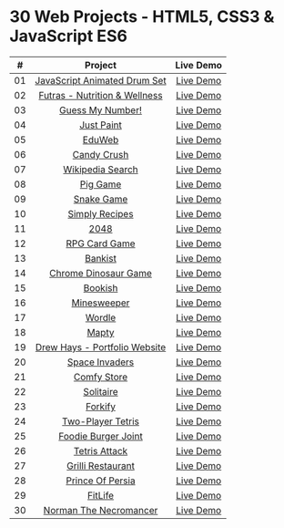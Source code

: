# 30 Web Projects - HTML5, CSS3 & JavaScript ES6

|  #  |                                                          Project                                                           |                           Live Demo                            |
| :-: | :------------------------------------------------------------------------------------------------------------------------: | :------------------------------------------------------------: |
| 01  | [JavaScript Animated Drum Set](https://github.com/ajfm88/javascript-30-projects/tree/main/01-javascript-animated-drum-set) | [Live Demo](https://javascript-animated-drum-set.onrender.com) |
| 02  |           [Futras - Nutrition & Wellness](https://github.com/ajfm88/javascript-30-projects/tree/main/02-futras)            |            [Live Demo](https://futras.onrender.com)            |
| 03  |             [Guess My Number!](https://github.com/ajfm88/javascript-30-projects/tree/main/03-guess-my-number)              |      [Live Demo](https://js-guess-my-number.onrender.com)      |
| 04  |                   [Just Paint](https://github.com/ajfm88/javascript-30-projects/tree/main/04-just-paint)                   |          [Live Demo](https://just-paint.onrender.com)          |
| 05  |                       [EduWeb](https://github.com/ajfm88/javascript-30-projects/tree/main/05-eduweb)                       |          [Live Demo](https://js-eduweb.onrender.com)           |
| 06  |                  [Candy Crush](https://github.com/ajfm88/javascript-30-projects/tree/main/06-candy-crush)                  |        [Live Demo](https://js-candy-crush.onrender.com)        |
| 07  |             [Wikipedia Search](https://github.com/ajfm88/javascript-30-projects/tree/main/07-wikipedia-search)             |     [Live Demo](https://js-wikipedia-search.onrender.com)      |
| 08  |                     [Pig Game](https://github.com/ajfm88/javascript-30-projects/tree/main/08-pig-game)                     |         [Live Demo](https://js-pig-game.onrender.com)          |
| 09  |                   [Snake Game](https://github.com/ajfm88/javascript-30-projects/tree/main/09-snake-game)                   |        [Live Demo](https://js-snake-game.onrender.com)         |
| 10  |               [Simply Recipes](https://github.com/ajfm88/javascript-30-projects/tree/main/10-simply-recipes)               |        [Live Demo](https://simply-recipes.onrender.com)        |
| 11  |                         [2048](https://github.com/ajfm88/javascript-30-projects/tree/main/11-2048)                         |           [Live Demo](https://js-2048.onrender.com)            |
| 12  |                [RPG Card Game](https://github.com/ajfm88/javascript-30-projects/tree/main/12-rpg-card-game)                |        [Live Demo](https://rpg-card-game.onrender.com)         |
| 13  |                      [Bankist](https://github.com/ajfm88/javascript-30-projects/tree/main/13-bankist)                      |       [Live Demo](https://bankist-website.onrender.com)        |
| 14  |         [Chrome Dinosaur Game](https://github.com/ajfm88/javascript-30-projects/tree/main/14-chrome-dinosaur-game)         |   [Live Demo](https://js-chrome-dinosaur-game.onrender.com)    |
| 15  |                      [Bookish](https://github.com/ajfm88/javascript-30-projects/tree/main/15-bookish)                      |     [Live Demo](https://bookish-book-website.onrender.com)     |
| 16  |                  [Minesweeper](https://github.com/ajfm88/javascript-30-projects/tree/main/16-minesweeper)                  |        [Live Demo](https://js-minesweeper.onrender.com)        |
| 17  |                       [Wordle](https://github.com/ajfm88/javascript-30-projects/tree/main/17-wordle)                       |       [Live Demo](https://js-wordle-clone.onrender.com)        |
| 18  |                        [Mapty](https://github.com/ajfm88/javascript-30-projects/tree/main/18-mapty)                        |  [Live Demo](https://mapty-workout-tracking-app.onrender.com)  |
| 19  |            [Drew Hays - Portfolio Website](https://github.com/ajfm88/javascript-30-projects/tree/19-drew-hays)             | [Live Demo](https://drew-hays-personal-portfolio.netlify.app)  |
| 20  |               [Space Invaders](https://github.com/ajfm88/javascript-30-projects/tree/main/20-space-invaders)               |      [Live Demo](https://js-space-invaders.onrender.com)       |
| 21  |                  [Comfy Store](https://github.com/ajfm88/javascript-30-projects/tree/main/21-comfy-store)                  |         [Live Demo](https://comfy-store.onrender.com)          |
| 22  |                    [Solitaire](https://github.com/ajfm88/javascript-30-projects/tree/main/22-solitaire)                    |         [Live Demo](https://js-solitaire.onrender.com)         |
| 23  |                      [Forkify](https://github.com/ajfm88/javascript-30-projects/tree/main/23-forkify)                      |    [Live Demo](https://forkify-recipe-search.onrender.com)     |
| 24  |            [Two-Player Tetris](https://github.com/ajfm88/javascript-30-projects/tree/main/24-two-player-tetris)            |      [Live Demo](https://two-player-tetris.onrender.com)       |
| 25  |          [Foodie Burger Joint](https://github.com/ajfm88/javascript-30-projects/tree/main/25-foodie-burger-joint)          |        [Live Demo](https://foodie-burger.onrender.com)         |
| 26  |                [Tetris Attack](https://github.com/ajfm88/javascript-30-projects/tree/main/26-tetris-attack)                |       [Live Demo](https://js-tetris-attack.onrender.com)       |
| 27  |            [Grilli Restaurant](https://github.com/ajfm88/javascript-30-projects/tree/main/27-grilli-restaurant)            |            [Live Demo](https://grilli.onrender.com)            |
| 28  |             [Prince Of Persia](https://github.com/ajfm88/javascript-30-projects/tree/main/28-prince-of-persia)             |               [Live Demo](https://princejs.com)                |
| 29  |                      [FitLife](https://github.com/ajfm88/javascript-30-projects/tree/main/29-fitlife)                      |           [Live Demo](https://fitlife.onrender.com)            |
| 30  |       [Norman The Necromancer](https://github.com/ajfm88/javascript-30-projects/tree/main/30-norman-the-necromancer)       |    [Live Demo](https://norman-the-necromancer.netlify.app)     |
